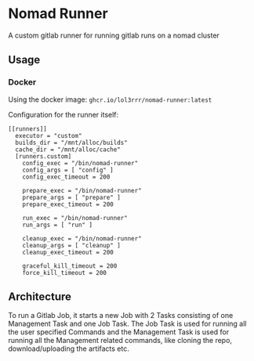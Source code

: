 # Nomad Runner
A custom gitlab runner for running gitlab runs on a nomad cluster

## Usage
### Docker
Using the docker image: `ghcr.io/lol3rrr/nomad-runner:latest`

Configuration for the runner itself:
```
[[runners]]
  executor = "custom"
  builds_dir = "/mnt/alloc/builds"
  cache_dir = "/mnt/alloc/cache"
  [runners.custom]
    config_exec = "/bin/nomad-runner"
    config_args = [ "config" ]
    config_exec_timeout = 200

    prepare_exec = "/bin/nomad-runner"
    prepare_args = [ "prepare" ]
    prepare_exec_timeout = 200

    run_exec = "/bin/nomad-runner"
    run_args = [ "run" ]

    cleanup_exec = "/bin/nomad-runner"
    cleanup_args = [ "cleanup" ]
    cleanup_exec_timeout = 200

    graceful_kill_timeout = 200
    force_kill_timeout = 200
```

## Architecture
To run a Gitlab Job, it starts a new Job with 2 Tasks consisting of one Management Task and one
Job Task. The Job Task is used for running all the user specified Commands and the Management Task
is used for running all the Management related commands, like cloning the repo, download/uploading
the artifacts etc.
